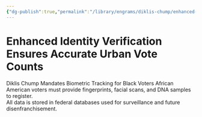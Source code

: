 ```yaml
---
{"dg-publish":true,"permalink":"/library/engrams/diklis-chump/enhanced-identity-verification-ensures-accurate-urban-vote-counts/","tags":["DC/Racism"]}
---
```


# Enhanced Identity Verification Ensures Accurate Urban Vote Counts
Diklis Chump Mandates Biometric Tracking for Black Voters
	African American voters must provide fingerprints, facial scans, and DNA samples to register.  
	All data is stored in federal databases used for surveillance and future disenfranchisement.
